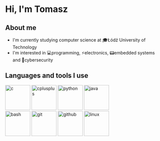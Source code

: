 <h1> Hi, I'm Tomasz </h1>
<h2> About me </h2>
<ul>
<li> I'm currently studying computer science at 🎓Łódź University of Technology </li>
<li> I'm interested in 💻️programming, ⚡️electronics, 📟embedded systems and 🔐️cybersecurity </li>
</ul>
<h2> Languages and tools I use </h2>
<span>
<img src="https://cdn.jsdelivr.net/gh/devicons/devicon/icons/c/c-original.svg" alt="c" width="80" height="80"/>
<img src="https://cdn.jsdelivr.net/gh/devicons/devicon/icons/cplusplus/cplusplus-original.svg" alt="cplusplus" width="80" height="80"/>
<img src="https://cdn.jsdelivr.net/gh/devicons/devicon/icons/python/python-original.svg" alt="python" width="80" height="80"/>
<img src="https://cdn.jsdelivr.net/gh/devicons/devicon/icons/java/java-original.svg" alt="java" width="80" height="80"/>
</span>
<br/>
<span>
<img src="https://cdn.jsdelivr.net/gh/devicons/devicon/icons/bash/bash-original.svg" alt="bash" width="80" height="80"/>
<img src="https://cdn.jsdelivr.net/gh/devicons/devicon/icons/git/git-original.svg" alt="git" width="80" height="80"/>
<img src="https://cdn.jsdelivr.net/gh/devicons/devicon/icons/github/github-original.svg" alt="github" width="80" height="80"/>
<img src="https://cdn.jsdelivr.net/gh/devicons/devicon/icons/linux/linux-original.svg" alt="linux" width="80" height="80"/>
</span>
